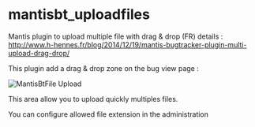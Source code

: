 # mantisbt_uploadfiles
Mantis plugin to upload multiple file with drag &amp; drop
(FR) details : http://www.h-hennes.fr/blog/2014/12/19/mantis-bugtracker-plugin-multi-upload-drag-drop/ 

This plugin add a drag & drop zone on the bug view page :

<img src="http://www.h-hennes.fr/blog/wp-content/uploads/2014/12/multiple-upload.jpg" alt="MantisBtFile Upload" />

This area allow you to upload quickly multiples files.

You can configure allowed file extension in the administration